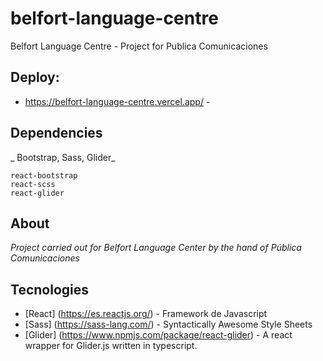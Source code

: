 # belfort-language-centre
Belfort Language Centre - Project for Publica Comunicaciones

## Deploy: 
- https://belfort-language-centre.vercel.app/ - 

## Dependencies
_ Bootstrap, Sass, Glider_

```
react-bootstrap
react-scss
react-glider
```

## About
_Project carried out for Belfort Language Center by the hand of Pública Comunicaciones_

## Tecnologies

- [React] (https://es.reactjs.org/) - Framework de Javascript
- [Sass] (https://sass-lang.com/) - Syntactically Awesome Style Sheets
- [Glider] (https://www.npmjs.com/package/react-glider) - A react wrapper for Glider.js written in typescript.
